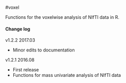#voxel

Functions for the voxelwise analysis of NIfTI data in R.

#### Change log
v1.2.2 2017.03

* Minor edits to documentation


v1.2.1 2016.08

* First release
* Functions for mass univariate analysis of NIfTI data